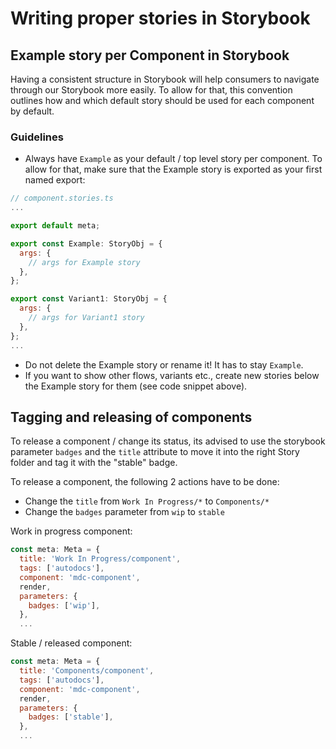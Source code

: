# Writing proper stories in Storybook

## Example story per Component in Storybook

Having a consistent structure in Storybook will help consumers to navigate through our Storybook more easily. To allow for that, this convention outlines how and which default story should be used for each component by default.

### Guidelines

- Always have `Example` as your default / top level story per component. To allow for that, make sure that the Example story is exported as your first named export:

```javascript
// component.stories.ts
...

export default meta;

export const Example: StoryObj = {
  args: {
    // args for Example story
  },
};

export const Variant1: StoryObj = {
  args: {
    // args for Variant1 story
  },
};
...
```

- Do not delete the Example story or rename it! It has to stay `Example`.
- If you want to show other flows, variants etc., create new stories below the Example story for them (see code snippet above).

## Tagging and releasing of components

To release a component / change its status, its advised to use the storybook parameter `badges` and the `title` attribute to move it into the right Story folder and tag it with the "stable" badge.

To release a component, the following 2 actions have to be done:

- Change the `title` from `Work In Progress/*` to `Components/*`
- Change the `badges` parameter from `wip` to `stable`

Work in progress component:

```javascript
const meta: Meta = {
  title: 'Work In Progress/component',
  tags: ['autodocs'],
  component: 'mdc-component',
  render,
  parameters: {
    badges: ['wip'],
  },
  ...
```

Stable / released component:

```javascript
const meta: Meta = {
  title: 'Components/component',
  tags: ['autodocs'],
  component: 'mdc-component',
  render,
  parameters: {
    badges: ['stable'],
  },
  ...
```

